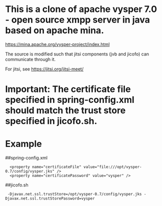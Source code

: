 # This is a clone of apache vysper 7.0 - open source xmpp server in java based on apache mina.

https://mina.apache.org/vysper-project/index.html

The source is modified such that jitsi components (jvb and jicofo) can communicate through it.

For jitsi, see https://jitsi.org/jitsi-meet/

# Important: The certificate file specified in spring-config.xml should match the trust store specified in jicofo.sh.

# Example

##spring-config.xml
```
  <property name="certificateFile" value="file:///opt/vysper-0.7/config/vysper.jks" />
  <property name="certificatePassword" value="vysper" />
```

##jicofo.sh
```
 -Djavax.net.ssl.trustStore=/opt/vysper-0.7/config/vysper.jks -Djavax.net.ssl.trustStorePassword=vysper
```